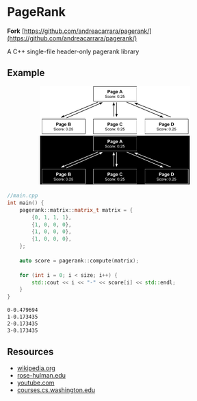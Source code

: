 # PageRank

**Fork**
[https://github.com/andreacarrara/pagerank/](https://github.com/andreacarrara/pagerank/)

A C++ single-file header-only pagerank library

## Example
<p align="center">
  <img src="assets/example-light.png#gh-light-mode-only" width="350px" />
  <img src="assets/example-dark.png#gh-dark-mode-only" width="350px" />
</p>

```cpp
//main.cpp
int main() {
    pagerank::matrix::matrix_t matrix = {
        {0, 1, 1, 1},
        {1, 0, 0, 0},
        {1, 0, 0, 0},
        {1, 0, 0, 0},
    };
    
    auto score = pagerank::compute(matrix);
    
    for (int i = 0; i < size; i++) {
        std::cout << i << "-" << score[i] << std::endl;
    }
}
```

```shell
0-0.479694
1-0.173435
2-0.173435
3-0.173435
```

## Resources
* [wikipedia.org](https://wikipedia.org/wiki/PageRank)
* [rose-hulman.edu](https://www.rose-hulman.edu/~bryan/googleFinalVersionFixed.pdf)
* [youtube.com](https://youtube.com/playlist?list=PLLssT5z_DsK9JDLcT8T62VtzwyW9LNepV)
* [courses.cs.washington.edu](https://courses.cs.washington.edu/courses/cse373/17au/project3/project3-3.html)